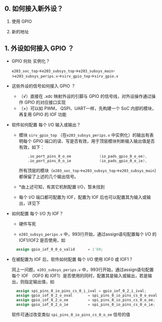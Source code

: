 ## 0. 如何接入新外设？

1. 使用 GPIO 

2. 新的地址

## 1. 外设如何接入 GPIO ？

- GPIO 何处 实例化？

  `e203_soc_top`->`e203_subsys_top`->`e203_subsys_main`->`e203_subsys_perips.v`->`sirv_gpio_top`->`sirv_gpio.v`

- 这些外设的信号如何接入 GPIO ？

  - （√）直接在 .xdc 映射外设的引脚与 GPIO 的信号线，对外设操作通过操作 GPIO 的对应接口实现
  - （×）可以如 PWM， QSPI、UART一样，先构建一个 SoC 内部的模块，再复用 GPIO 的 IOF 功能

- 软件如何配置 每个 I/O 输入或输出？

  - 模块 `sirv_gpio_top` （在`e203_subsys_perips.v` 中实例化）的输出有表明每个 GPIO 端口的读、写是否有效，用于顶层模块判断输入输出值是否有效，如下：

    ```verilog
        .io_port_pins_0_o_oe             (io_pads_gpio_0_o_oe),
        .io_port_pins_0_o_ie             (io_pads_gpio_0_o_ie),
    ```

    所有顶层的模块（`e203_soc_top`->`e203_subsys_top`->`e203_subsys_main`）都保留了上述的几个输出信号。

  - *由上述可知，有其它机制配置 I/O，暂未找到

  - 每个 I/O 端口都可配置为 IOF，配置为 IOF 后也可以配置其为输入或输出，详见下

- 如何配置 每个 I/O 为 IOF？

  - 硬件写死

  - `e203_subsys_perips.v` 中，993行开始，通过assign语句配置每个 I/O 的 IOF1/IOF2 是否使用，如 

  ```verilog
    assign gpio_iof_0_0_o_valid      = 1'b0;
  ```

- 在被配置为 IOF 后，软件如何配置 每个 I/O 使用 IOF0 或 IOF1？

  同上一问题，`e203_subsys_perips.v` 中，993行开始，通过assign语句配置每个 IOF （IOF0 和 IOF1）是否使用的同时，配置其是输入或输出，若是输出，则指定输出值，如 

  ```verilog
    assign spi_pins_0_io_pins_cs_0_i_ival = gpio_iof_0_2_i_ival;
    assign gpio_iof_0_2_o_oval       = spi_pins_0_io_pins_cs_0_o_oval;
    assign gpio_iof_0_2_o_oe         = spi_pins_0_io_pins_cs_0_o_oe;
    assign gpio_iof_0_2_o_ie         = spi_pins_0_io_pins_cs_0_o_ie;
  ```

  软件可通过改变类似 `spi_pins_0_io_pins_cs_0_o_oe` 信号的值

